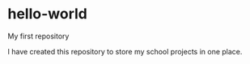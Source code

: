 # hello-world
My first repository

I have created this repository to store my school projects in one place.
